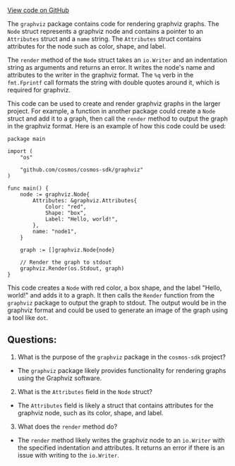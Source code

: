[View code on GitHub](https://github.com/cosmos/cosmos-sdk.git/depinject/internal/graphviz/node.go)

The `graphviz` package contains code for rendering graphviz graphs. The `Node` struct represents a graphviz node and contains a pointer to an `Attributes` struct and a `name` string. The `Attributes` struct contains attributes for the node such as color, shape, and label.

The `render` method of the `Node` struct takes an `io.Writer` and an indentation string as arguments and returns an error. It writes the node's name and attributes to the writer in the graphviz format. The `%q` verb in the `fmt.Fprintf` call formats the string with double quotes around it, which is required for graphviz.

This code can be used to create and render graphviz graphs in the larger project. For example, a function in another package could create a `Node` struct and add it to a graph, then call the `render` method to output the graph in the graphviz format. Here is an example of how this code could be used:

```
package main

import (
	"os"

	"github.com/cosmos/cosmos-sdk/graphviz"
)

func main() {
	node := graphviz.Node{
		Attributes: &graphviz.Attributes{
			Color: "red",
			Shape: "box",
			Label: "Hello, world!",
		},
		name: "node1",
	}

	graph := []graphviz.Node{node}

	// Render the graph to stdout
	graphviz.Render(os.Stdout, graph)
}
```

This code creates a `Node` with red color, a box shape, and the label "Hello, world!" and adds it to a graph. It then calls the `Render` function from the `graphviz` package to output the graph to stdout. The output would be in the graphviz format and could be used to generate an image of the graph using a tool like `dot`.
## Questions: 
 1. What is the purpose of the `graphviz` package in the `cosmos-sdk` project?
- The `graphviz` package likely provides functionality for rendering graphs using the Graphviz software.

2. What is the `Attributes` field in the `Node` struct?
- The `Attributes` field is likely a struct that contains attributes for the graphviz node, such as its color, shape, and label.

3. What does the `render` method do?
- The `render` method likely writes the graphviz node to an `io.Writer` with the specified indentation and attributes. It returns an error if there is an issue with writing to the `io.Writer`.
